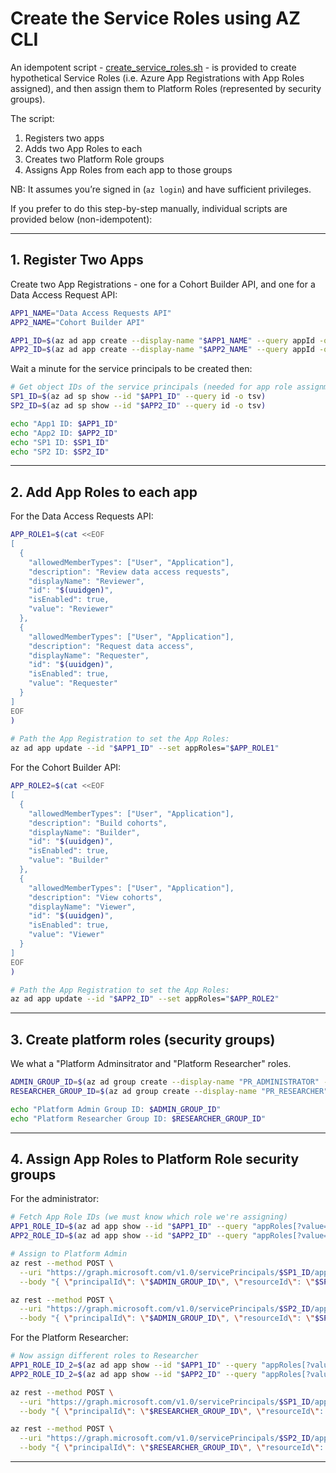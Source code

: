 # Create the Service Roles using AZ CLI 

An idempotent script - [create_service_roles.sh](../create_service_roles.sh) - is provided to create hypothetical Service Roles (i.e. Azure App Registrations with App Roles assigned), and then assign them to Platform Roles (represented by security groups).

The script: 
1.	Registers two apps
2.	Adds two App Roles to each
3.	Creates two Platform Role groups
4.	Assigns App Roles from each app to those groups

NB: It assumes you’re signed in (`az login`) and have sufficient privileges.

If you prefer to do this step-by-step manually, individual scripts are provided below (non-idempotent):

-----

## 1. Register Two Apps 

Create two App Registrations - one for a Cohort Builder API, and one for a Data Access Request API: 

```bash 
APP1_NAME="Data Access Requests API"
APP2_NAME="Cohort Builder API"

APP1_ID=$(az ad app create --display-name "$APP1_NAME" --query appId -o tsv)
APP2_ID=$(az ad app create --display-name "$APP2_NAME" --query appId -o tsv)
```

Wait a minute for the service principals to be created then: 

```bash 
# Get object IDs of the service principals (needed for app role assignment)
SP1_ID=$(az ad sp show --id "$APP1_ID" --query id -o tsv)
SP2_ID=$(az ad sp show --id "$APP2_ID" --query id -o tsv)

echo "App1 ID: $APP1_ID"
echo "App2 ID: $APP2_ID"
echo "SP1 ID: $SP1_ID"
echo "SP2 ID: $SP2_ID"
```

----

## 2. Add App Roles to each app 

For the Data Access Requests API: 

```bash 
APP_ROLE1=$(cat <<EOF
[
  {
    "allowedMemberTypes": ["User", "Application"],
    "description": "Review data access requests",
    "displayName": "Reviewer",
    "id": "$(uuidgen)",
    "isEnabled": true,
    "value": "Reviewer"
  },
  {
    "allowedMemberTypes": ["User", "Application"],
    "description": "Request data access",
    "displayName": "Requester",
    "id": "$(uuidgen)",
    "isEnabled": true,
    "value": "Requester"
  }
]
EOF
)
  
# Path the App Registration to set the App Roles: 
az ad app update --id "$APP1_ID" --set appRoles="$APP_ROLE1"
```

For the Cohort Builder API: 

```bash
APP_ROLE2=$(cat <<EOF
[
  {
    "allowedMemberTypes": ["User", "Application"],
    "description": "Build cohorts",
    "displayName": "Builder",
    "id": "$(uuidgen)",
    "isEnabled": true,
    "value": "Builder"
  },
  {
    "allowedMemberTypes": ["User", "Application"],
    "description": "View cohorts",
    "displayName": "Viewer",
    "id": "$(uuidgen)",
    "isEnabled": true,
    "value": "Viewer"
  }
]
EOF
)

# Path the App Registration to set the App Roles: 
az ad app update --id "$APP2_ID" --set appRoles="$APP_ROLE2"
```

----

## 3. Create platform roles (security groups)

We what a "Platform Adminsitrator and "Platform Researcher" roles. 

```bash 
ADMIN_GROUP_ID=$(az ad group create --display-name "PR_ADMINISTRATOR" --mail-nickname "pr_platform_administrator" --query id -o tsv)
RESEARCHER_GROUP_ID=$(az ad group create --display-name "PR_RESEARCHER" --mail-nickname "pr_platform_researcher" --query id -o tsv)

echo "Platform Admin Group ID: $ADMIN_GROUP_ID"
echo "Platform Researcher Group ID: $RESEARCHER_GROUP_ID"
```

-----

## 4. Assign App Roles to Platform Role security groups 

For the administrator: 

```bash 
# Fetch App Role IDs (we must know which role we're assigning)
APP1_ROLE_ID=$(az ad app show --id "$APP1_ID" --query "appRoles[?value=='Reviewer'].id" -o tsv)
APP2_ROLE_ID=$(az ad app show --id "$APP2_ID" --query "appRoles[?value=='Builder'].id" -o tsv)

# Assign to Platform Admin
az rest --method POST \
  --uri "https://graph.microsoft.com/v1.0/servicePrincipals/$SP1_ID/appRoleAssignedTo" \
  --body "{ \"principalId\": \"$ADMIN_GROUP_ID\", \"resourceId\": \"$SP1_ID\", \"appRoleId\": \"$APP1_ROLE_ID\" }"

az rest --method POST \
  --uri "https://graph.microsoft.com/v1.0/servicePrincipals/$SP2_ID/appRoleAssignedTo" \
  --body "{ \"principalId\": \"$ADMIN_GROUP_ID\", \"resourceId\": \"$SP2_ID\", \"appRoleId\": \"$APP2_ROLE_ID\" }"
```

For the Platform Researcher: 

```bash 
# Now assign different roles to Researcher
APP1_ROLE_ID_2=$(az ad app show --id "$APP1_ID" --query "appRoles[?value=='Requester'].id" -o tsv)
APP2_ROLE_ID_2=$(az ad app show --id "$APP2_ID" --query "appRoles[?value=='Viewer'].id" -o tsv)

az rest --method POST \
  --uri "https://graph.microsoft.com/v1.0/servicePrincipals/$SP1_ID/appRoleAssignedTo" \
  --body "{ \"principalId\": \"$RESEARCHER_GROUP_ID\", \"resourceId\": \"$SP1_ID\", \"appRoleId\": \"$APP1_ROLE_ID_2\" }"

az rest --method POST \
  --uri "https://graph.microsoft.com/v1.0/servicePrincipals/$SP2_ID/appRoleAssignedTo" \
  --body "{ \"principalId\": \"$RESEARCHER_GROUP_ID\", \"resourceId\": \"$SP2_ID\", \"appRoleId\": \"$APP2_ROLE_ID_2\" }"
```

------

